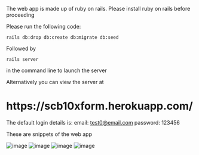 The web app is made up of ruby on rails. Please install ruby on rails before proceeding

Please run the following code:
```
rails db:drop db:create db:migrate db:seed
```
Followed by

```
rails server
```
in the command line to launch the server

Alternatively you can view the server at
<h1>https://scb10xform.herokuapp.com/</h1>

The default login details is:
email: test0@email.com
password: 123456

These are snippets of the web app

![image](https://user-images.githubusercontent.com/79894200/150002574-e67fbf3f-5e2c-4ba2-b624-81499fc22f1f.png)
![image](https://user-images.githubusercontent.com/79894200/150002639-70ed953e-f04f-43e5-9182-6f982ead8e7f.png)
![image](https://user-images.githubusercontent.com/79894200/150002753-abbd68e8-9249-45d7-b8d9-6160a2624d04.png)
![image](https://user-images.githubusercontent.com/79894200/150002822-23520a0a-340b-4081-bb10-db09b8eceb0f.png)

